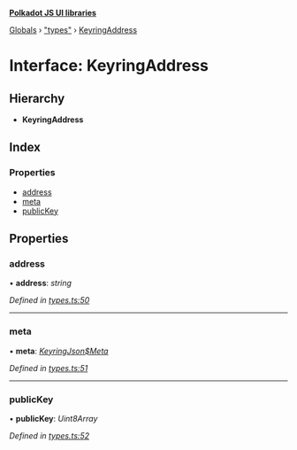 **[Polkadot JS UI libraries](../README.md)**

[Globals](../globals.md) › [&quot;types&quot;](../modules/_types_.md) › [KeyringAddress](_types_.keyringaddress.md)

# Interface: KeyringAddress

## Hierarchy

* **KeyringAddress**

## Index

### Properties

* [address](_types_.keyringaddress.md#address)
* [meta](_types_.keyringaddress.md#meta)
* [publicKey](_types_.keyringaddress.md#publickey)

## Properties

###  address

• **address**: *string*

*Defined in [types.ts:50](https://github.com/polkadot-js/ui/blob/435cf90/packages/ui-keyring/src/types.ts#L50)*

___

###  meta

• **meta**: *[KeyringJson$Meta](_types_.keyringjson_meta.md)*

*Defined in [types.ts:51](https://github.com/polkadot-js/ui/blob/435cf90/packages/ui-keyring/src/types.ts#L51)*

___

###  publicKey

• **publicKey**: *Uint8Array*

*Defined in [types.ts:52](https://github.com/polkadot-js/ui/blob/435cf90/packages/ui-keyring/src/types.ts#L52)*